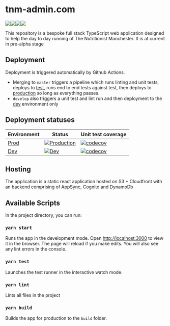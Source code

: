 # tnm-admin.com

<img src="https://img.shields.io/badge/typescript%20-%23007ACC.svg?&style=for-the-badge&logo=typescript&logoColor=white"/><img src="https://img.shields.io/badge/react%20-%2320232a.svg?&style=for-the-badge&logo=react&logoColor=%2361DAFB"/><img src="https://img.shields.io/badge/AWS%20-%23FF9900.svg?&style=for-the-badge&logo=amazon-aws&logoColor=white"/><img src="https://img.shields.io/badge/github%20actions%20-%232671E5.svg?&style=for-the-badge&logo=github%20actions&logoColor=white"/>

This repository is a bespoke full stack TypeScript web application designed to help the
day to day running of The Nutritionist Manchester. It is at current in pre-alpha
stage

## Deployment

Deployment is triggered automatically by Github Actions.

- Merging to `master` triggers a pipeline which runs linting and unit tests, deploys to
  [test](https://test.tnm-admin.com), runs end to end tests against test, then
  deploys to [production](https://www.tnm-admin.com) so long as everything passes.
- `develop` also triggers a unit test and lint run and then deployment to the
  [dev](https://dev.tnm-admin.com) environment only

## Deployment statuses

| Environment                       | Status                                                                                                                                                                                           | Unit test coverage                                                                                                            |
| --------------------------------- | ------------------------------------------------------------------------------------------------------------------------------------------------------------------------------------------------ | ----------------------------------------------------------------------------------------------------------------------------- |
| [Prod](https://www.tnm-admin.com) | [![Production](https://github.com/benwainwright/tnm/workflows/Deploy%20%28prod%29/badge.svg?branch=main)](https://github.com/benwainwright/tnm/actions?query=workflow%3A%22Deploy+%28prod%29%22) | [![codecov](https://codecov.io/gh/benwainwright/tnm/branch/main/graph/badge.svg)](https://codecov.io/gh/benwainwright/tnm)    |
| [Dev](http://dev.tnm-admin.com)   | [![Dev](https://github.com/benwainwright/tnm/workflows/Deploy%20%28dev%29/badge.svg?branch=develop)](https://github.com/benwainwright/tnm/actions?query=workflow%3A%22Deploy+%28dev%29%22)       | [![codecov](https://codecov.io/gh/benwainwright/tnm/branch/develop/graph/badge.svg)](https://codecov.io/gh/benwainwright/tnm) |

## Hosting

The application is a static react application hosted on S3 + Cloudfront with an backend comprising of AppSync, Cognito and DynamoDb

## Available Scripts

In the project directory, you can run:

### `yarn start`

Runs the app in the development mode. Open [http://localhost:3000](http://localhost:3000) to view it in the browser. The page will reload if you make edits. You will also see any lint errors in the console.

### `yarn test`

Launches the test runner in the interactive watch mode.

### `yarn lint`

Lints all files in the project

### `yarn build`

Builds the app for production to the `build` folder.
